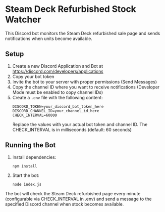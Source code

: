 # Steam Deck Refurbished Stock Watcher

This Discord bot monitors the Steam Deck refurbished sale page and sends notifications when units become available.

## Setup

1. Create a new Discord Application and Bot at https://discord.com/developers/applications
2. Copy your bot token
3. Invite the bot to your server with proper permissions (Send Messages)
4. Copy the channel ID where you want to receive notifications (Developer Mode must be enabled to copy channel IDs)
5. Create a `.env` file with the following content:
   ```
   DISCORD_TOKEN=your_discord_bot_token_here
   DISCORD_CHANNEL_ID=your_channel_id_here
   CHECK_INTERVAL=60000
   ```
   Replace the values with your actual bot token and channel ID. The CHECK_INTERVAL is in milliseconds (default: 60 seconds)

## Running the Bot

1. Install dependencies:
   ```
   npm install
   ```
2. Start the bot:
   ```
   node index.js
   ```

The bot will check the Steam Deck refurbished page every minute (configurable via CHECK_INTERVAL in .env) and send a message to the specified Discord channel when stock becomes available.
